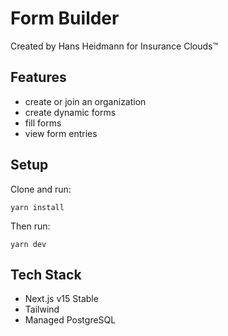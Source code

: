 # Form Builder
Created by Hans Heidmann for Insurance Clouds™

## Features
- create or join an organization
- create dynamic forms
- fill forms
- view form entries

## Setup
Clone and run:
```
yarn install
```

Then run:
```
yarn dev
```

## Tech Stack
- Next.js v15 Stable
- Tailwind
- Managed PostgreSQL
